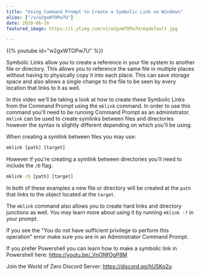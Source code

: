 ```yaml
---
title: "Using Command Prompt to Create a Symbolic Link on Windows"
alias: ["/v/w2gxWTOPw7U"]
date: 2020-06-16
featured_image: https://i.ytimg.com/vi/w2gxWTOPw7U/mqdefault.jpg

---
```


{{% youtube id="w2gxWTOPw7U" %}}

Symbolic Links allow you to create a reference in your file system to another file or directory. This allows you to reference the same file in multiple places without having to physically copy it into each place. This can save storage space and also allows a single change to the file to be seen by every location that links to it as well.

In this video we'll be taking a look at how to create these Symbolic Links from the Command Prompt using the `mklink` command. In order to use this command you'll need to be running Command Prompt as an administrator. `mklink` can be used to create symlinks between files and directories however the syntax is slightly different depending on which you'll be using.

When creating a symlink between files you may use:

```cmd
mklink [path] [target]
```
However if you're creating a symlink between directories you'll need to include the `/D` flag.

```cmd
mklink /D [path] [target]
```

In both of these examples a new file or directory will be created at the `path` that links to the object located at the `target`.

The `mklink` command also allows you to create hard links and directory junctions as well. You may learn more about using it by running `mklink -?` in your prompt.

If you see the "You do not have sufficient privilege to perform this operation" error make sure you are in an Administrator Command Prompt.

If you prefer Powershell you can learn how to make a symbolic link in Powershell here: https://youtu.be/_VnONfOgP8M

Join the World of Zero Discord Server: https://discord.gg/hU5Kq2u